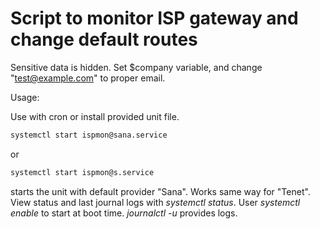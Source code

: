# Script to monitor ISP gateway and change default routes

Sensitive data is hidden. Set $company variable, and change "test@example.com" to proper email.

Usage:

Use with cron or install provided unit file.

```sh
systemctl start ispmon@sana.service
```
or

```sh
systemctl start ispmon@s.service
```
starts the unit with default provider "Sana". Works same way for "Tenet". View status and last journal logs with *systemctl status*. User *systemctl enable* to start at boot time. *journalctl -u* provides logs.

